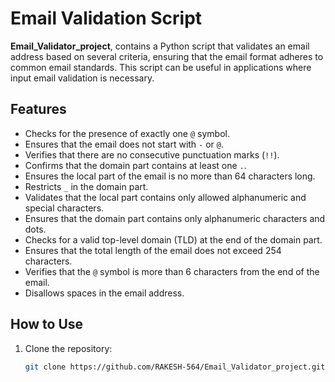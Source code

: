 # Email Validation Script

 **Email_Validator_project**, contains a Python script that validates an email address based on several criteria, ensuring that the email format adheres to common email standards. This script can be useful in applications where input email validation is necessary.

## Features

- Checks for the presence of exactly one `@` symbol.
- Ensures that the email does not start with `-` or `@`.
- Verifies that there are no consecutive punctuation marks (`!!`).
- Confirms that the domain part contains at least one `.`.
- Ensures the local part of the email is no more than 64 characters long.
- Restricts `_` in the domain part.
- Validates that the local part contains only allowed alphanumeric and special characters.
- Ensures that the domain part contains only alphanumeric characters and dots.
- Checks for a valid top-level domain (TLD) at the end of the domain part.
- Ensures that the total length of the email does not exceed 254 characters.
- Verifies that the `@` symbol is more than 6 characters from the end of the email.
- Disallows spaces in the email address.

## How to Use

1. Clone the repository:

   ```bash
   git clone https://github.com/RAKESH-564/Email_Validator_project.git
